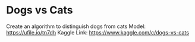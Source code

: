 # Dogs vs Cats
Create an algorithm to distinguish dogs from cats
Model: https://ufile.io/tn7dh
Kaggle Link: https://www.kaggle.com/c/dogs-vs-cats

